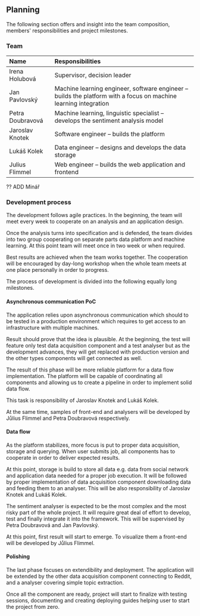 
## Planning

The following section offers and insight into the team composition, members' responsibilities and project milestones.

### Team

|Name|Responsibilities|
|:--|:--|
|Irena Holubová| Supervisor, decision leader|
|Jan Pavlovský|Machine learning engineer, software engineer – builds the platform with a focus on machine learning integration|
|Petra Doubravová|Machine learning, linguistic specialist – develops the sentiment analysis model |
|Jaroslav Knotek|Software engineer – builds the platform|
|Lukáš Kolek|Data engineer – designs and develops the data storage|
|Julius Flimmel|Web engineer – builds the web application and frontend|

?? ADD Minář

### Development process

The development follows agile practices. In the beginning, the team will meet every week to cooperate on an analysis and an application design. 

Once the analysis turns into specification and is defended, the team divides into two group cooperating on separate parts data platform and machine learning. At this point team will meet once in two week or when required. 

Best results are achieved when the team works together. The cooperation will be encouraged by day-long workshop when the whole team meets at one place personally in order to progress.

The process of development is divided into the following equally long milestones.

#### Asynchronous communication PoC

The application relies upon asynchronous communication which should to be tested in a production environment which requires to get access to an infrastructure with multiple machines. 

Result should prove that the idea is  plausible. At the beginning, the test will feature only test data acquisition component and a test analyser but as the development advances, they will get replaced with production version and the other types components will get connected as well. 

The result of this phase will be more reliable platform for a data flow implementation. The platform will be capable of coordinating all components and allowing us to create a pipeline in order to implement solid data flow.

This task is responsibility of Jaroslav Knotek and Lukáš Kolek.

At the same time, samples of front-end and analysers will be developed by Jůlius Flimmel and Petra Doubravová respectively.

#### Data flow

As the platform stabilizes, more focus is put to proper data acquisition, storage and querying. When user submits job, all components has to cooperate in order to deliver expected results.

At this point, storage is build to store all data e.g. data from social network and application data needed for a proper job execution. It will be followed by proper implementation of data acquisition component downloading data and feeding them to an analyser. This will be also responsibility of Jaroslav Knotek and Lukáš Kolek.

The sentiment analyser is expected to be the most complex and the most risky part of the whole project. It will require great deal of effort to develop, test and finally integrate it into the framework. This will be supervised by Petra Doubravová and Jan Pavlovský.

At this point, first result will start to emerge. To visualize them a front-end will be developed by Jůlius Flimmel.

#### Polishing

The last phase focuses on extendibility and deployment. The application will be extended by the other data acquisition component connecting to Reddit, and a analyser covering simple topic extraction. 

Once all the component are ready, project will start to finalize with testing sessions, documenting and creating deploying guides helping user to start the project from zero. 

<!-- #### Future work

*!This phase is not part of the software project goal.* 

The project is designed to be easily migrated to a cloud when needed.  -->

